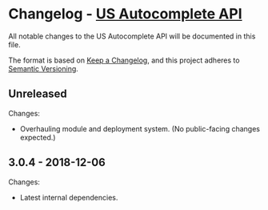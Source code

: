 # Changelog - [US Autocomplete API](https://smartystreets.com/docs/local/us-autocomplete-api)

All notable changes to the US Autocomplete API will be documented in this file.

The format is based on [Keep a Changelog](https://keepachangelog.com/en/1.0.0/), and this project adheres to [Semantic Versioning](https://semver.org/spec/v2.0.0.html).


## Unreleased

Changes:

- Overhauling module and deployment system. (No public-facing changes expected.)


## 3.0.4 - 2018-12-06

Changes:

- Latest internal dependencies.